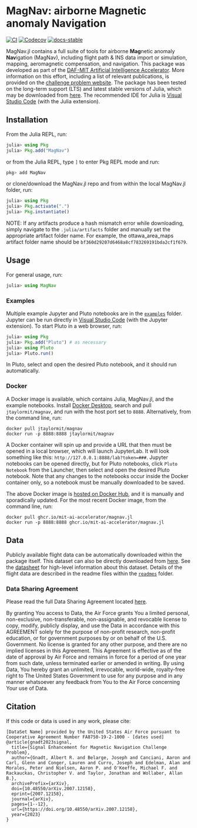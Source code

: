 # MagNav: airborne Magnetic anomaly Navigation

[![CI](https://github.com/MIT-AI-Accelerator/MagNav.jl/workflows/CI/badge.svg)](https://github.com/MIT-AI-Accelerator/MagNav.jl/actions/workflows/ci.yml)
[![Codecov](https://codecov.io/gh/MIT-AI-Accelerator/MagNav.jl/branch/master/graph/badge.svg)](https://app.codecov.io/gh/MIT-AI-Accelerator/MagNav.jl)
[![docs-stable](https://img.shields.io/badge/docs-stable-blue.svg)](https://mit-ai-accelerator.github.io/MagNav.jl/stable/)

MagNav.jl contains a full suite of tools for airborne **Mag**netic anomaly **Nav**igation (MagNav), including flight path & INS data import or simulation, mapping, aeromagnetic compensation, and navigation. This package was developed as part of the [DAF-MIT Artificial Intelligence Accelerator](https://aia.mit.edu/). More information on this effort, including a list of relevant publications, is provided on the [challenge problem website](https://magnav.mit.edu/). The package has been tested on the long-term support (LTS) and latest stable versions of Julia, which may be downloaded from [here](https://julialang.org/downloads/). The recommended IDE for Julia is [Visual Studio Code](https://code.visualstudio.com/) (with the Julia extension).

## Installation

From the Julia REPL, run:

```julia
julia> using Pkg
julia> Pkg.add("MagNav")
```

or from the Julia REPL, type `]` to enter Pkg REPL mode and run:

```julia
pkg> add MagNav
```

or clone/download the MagNav.jl repo and from within the local MagNav.jl folder, run:

```julia
julia> using Pkg
julia> Pkg.activate(".")
julia> Pkg.instantiate()
```

NOTE: If any artifacts produce a hash mismatch error while downloading, simply navigate to the 
`.julia/artifacts` folder and manually set the appropriate artifact folder name. For example, the ottawa_area_maps artifact folder name should be `bf360d29207d6468a8cf783269191bda2cf1f679`.

## Usage

For general usage, run:

```julia
julia> using MagNav
```

### Examples

Multiple example Jupyter and Pluto notebooks are in the [`examples`](examples) folder. Jupyter can be run directly in [Visual Studio Code](https://code.visualstudio.com/) (with the Jupyter extension). To start Pluto in a web browser, run:

```julia
julia> using Pkg
julia> Pkg.add("Pluto") # as necessary
julia> using Pluto
julia> Pluto.run()
```

In Pluto, select and open the desired Pluto notebook, and it should run automatically.

### Docker

A Docker image is available, which contains Julia, MagNav.jl, and the example notebooks. Install [Docker Desktop](https://www.docker.com/products/docker-desktop/), search and pull `jtaylormit/magnav`, and run with the host port set to `8888`. Alternatively, from the command line, run:

```
docker pull jtaylormit/magnav
docker run -p 8888:8888 jtaylormit/magnav
```

A Docker container will spin up and provide a URL that then must be opened in a local browser, which will launch JupyterLab. It will look something like this: `http://127.0.0.1:8888/lab?token=###`. Jupyter notebooks can be opened directly, but for Pluto notebooks, click `Pluto Notebook` from the Launcher, then select and open the desired Pluto notebook. Note that any changes to the notebooks occur inside the Docker container only, so a notebook must be manually downloaded to be saved.

The above Docker image is [hosted on Docker Hub](https://hub.docker.com/r/jtaylormit/magnav), and it is manually and sporadically updated. For the most recent Docker image, from the command line, run:

```
docker pull ghcr.io/mit-ai-accelerator/magnav.jl
docker run -p 8888:8888 ghcr.io/mit-ai-accelerator/magnav.jl
```

## Data

Publicly available flight data can be automatically downloaded within the package itself. This dataset can also be directly downloaded from [here](https://doi.org/10.5281/zenodo.4271803). See the [datasheet](readmes/datasheet_sgl_2020_train.pdf) for high-level information about this dataset. Details of the flight data are described in the readme files within the [`readmes`](readmes) folder.

### Data Sharing Agreement

Please read the full Data Sharing Agreement located [here](readmes/DATA_SHARING_AGREEMENT.md).

By granting You access to Data, the Air Force grants You a limited personal, non-exclusive, non-transferable, non-assignable, and revocable license to copy, modify, publicly display, and use the Data in accordance with this AGREEMENT solely for the purpose of non-profit research, non-profit education, or for government purposes by or on behalf of the U.S. Government. No license is granted for any other purpose, and there are no implied licenses in this Agreement. This Agreement is effective as of the date of approval by Air Force and remains in force for a period of one year from such date, unless terminated earlier or amended in writing. By using Data, You hereby grant an unlimited, irrevocable, world-wide, royalty-free right to The United States Government to use for any purpose and in any manner whatsoever any feedback from You to the Air Force concerning Your use of Data.

## Citation

If this code or data is used in any work, please cite:

```
[DataSet Name] provided by the United States Air Force pursuant to Cooperative Agreement Number FA8750-19-2-1000 - [dates used]
@article{gnadt2023signal,
  title={Signal Enhancement for Magnetic Navigation Challenge Problem},
  author={Gnadt, Albert R. and Belarge, Joseph and Canciani, Aaron and Carl, Glenn and Conger, Lauren and Curro, Joseph and Edelman, Alan and Morales, Peter and Nielsen, Aaron P. and O'Keeffe, Michael F. and Rackauckas, Christopher V. and Taylor, Jonathan and Wollaber, Allan B.},
  archivePrefix={arXiv},
  doi={10.48550/arXiv.2007.12158},
  eprint={2007.12158},
  journal={arXiv},
  pages={1--12},
  url={https://doi.org/10.48550/arXiv.2007.12158},
  year={2023}
}
```
